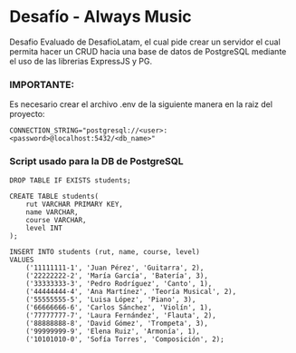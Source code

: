 # Desafío - Always Music

Desafio Evaluado de DesafioLatam, el cual pide crear un servidor el cual permita hacer un CRUD hacia una base de datos de PostgreSQL mediante el uso de las librerias ExpressJS y PG.

### IMPORTANTE:
Es necesario crear el archivo .env de la siguiente manera en la raiz del proyecto:
```
CONNECTION_STRING="postgresql://<user>:<password>@localhost:5432/<db_name>"
```

### Script usado para la DB de PostgreSQL
```
DROP TABLE IF EXISTS students;

CREATE TABLE students(
    rut VARCHAR PRIMARY KEY,
    name VARCHAR,
    course VARCHAR,
    level INT
);

INSERT INTO students (rut, name, course, level)
VALUES
    ('11111111-1', 'Juan Pérez', 'Guitarra', 2),
    ('22222222-2', 'María García', 'Batería', 3),
    ('33333333-3', 'Pedro Rodríguez', 'Canto', 1),
    ('44444444-4', 'Ana Martínez', 'Teoría Musical', 2),
    ('55555555-5', 'Luisa López', 'Piano', 3),
    ('66666666-6', 'Carlos Sánchez', 'Violín', 1),
    ('77777777-7', 'Laura Fernández', 'Flauta', 2),
    ('88888888-8', 'David Gómez', 'Trompeta', 3),
    ('99999999-9', 'Elena Ruiz', 'Armonía', 1),
    ('10101010-0', 'Sofía Torres', 'Composición', 2);
	
```